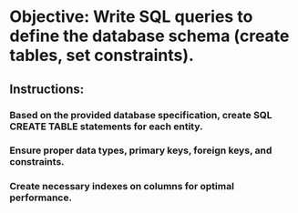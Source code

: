 # Objective: Write SQL queries to define the database schema (create tables, set constraints).

## Instructions:

### Based on the provided database specification, create SQL CREATE TABLE statements for each entity.

### Ensure proper data types, primary keys, foreign keys, and constraints.

### Create necessary indexes on columns for optimal performance.
